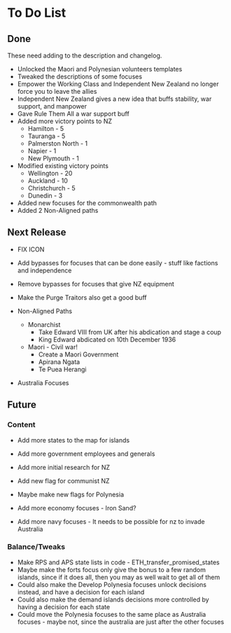 # To Do List
## Done
These need adding to the description and changelog.

- Unlocked the Maori and Polynesian volunteers templates
- Tweaked the descriptions of some focuses
- Empower the Working Class and Independent New Zealand no longer force you to leave the allies
- Independent New Zealand gives a new idea that buffs stability, war support, and manpower
- Gave Rule Them All a war support buff
- Added more victory points to NZ
  - Hamilton - 5
  - Tauranga - 5
  - Palmerston North - 1
  - Napier - 1
  - New Plymouth - 1
- Modified existing victory points
  - Wellington - 20
  - Auckland - 10
  - Christchurch - 5
  - Dunedin - 3
- Added new focuses for the commonwealth path
- Added 2 Non-Aligned paths

## Next Release
- FIX ICON
- Add bypasses for focuses that can be done easily - stuff like factions and independence
- Remove bypasses for focuses that give NZ equipment

- Make the Purge Traitors also get a good buff

- Non-Aligned Paths
  - Monarchist
	- Take Edward VIII from UK after his abdication and stage a coup
	- King Edward abdicated on 10th December 1936
  - Maori - Civil war!
    - Create a Maori Government
	- Apirana Ngata
	- Te Puea Herangi

- Australia Focuses

## Future
### Content
- Add more states to the map for islands
- Add more government employees and generals
- Add more initial research for NZ

- Add new flag for communist NZ
- Maybe make new flags for Polynesia

- Add more economy focuses - Iron Sand?
- Add more navy focuses - It needs to be possible for nz to invade Australia

### Balance/Tweaks
- Make RPS and APS state lists in code - ETH_transfer_promised_states
- Maybe make the forts focus only give the bonus to a few random islands, since if it does all, then you may as well wait to get all of them
- Could also make the Develop Polynesia focuses unlock decisions instead, and have a decision for each island
- Could also make the demand islands decisions more controlled by having a decision for each state
- Could move the Polynesia focuses to the same place as Australia focuses - maybe not, since the australia are just after the other focuses
